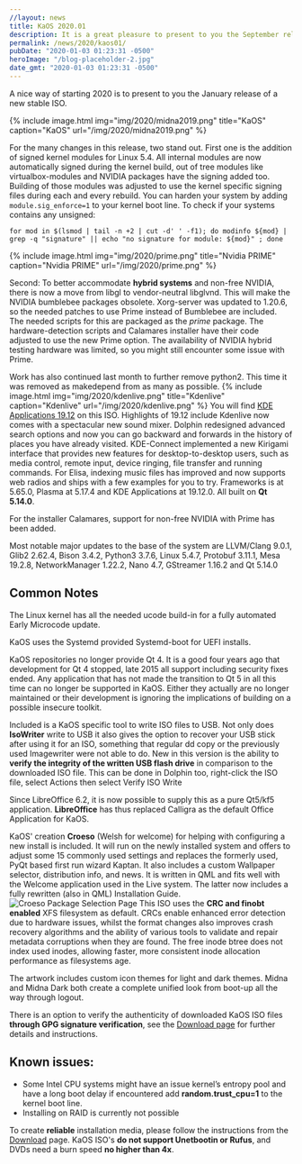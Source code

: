 ```yaml
---
//layout: news
title: KaOS 2020.01
description: It is a great pleasure to present to you the September release of a new stable ISO.
permalink: /news/2020/kaos01/
pubDate: "2020-01-03 01:23:31 -0500"
heroImage: "/blog-placeholder-2.jpg"
date_gmt: "2020-01-03 01:23:31 -0500"
---
```


A nice way of starting 2020 is to present to you the January release of a new stable ISO.

{% include image.html
            img="img/2020/midna2019.png"
            title="KaOS"
            caption="KaOS"
            url="/img/2020/midna2019.png" %}

For the many changes in this release, two stand out. First one is the addition of signed kernel modules for Linux 5.4. All internal modules are now automatically signed during the kernel build, out of tree modules like virtualbox-modules and NVIDIA packages have the signing added too. Building of those modules was adjusted to use the kernel specific signing files during each and every rebuild. You can harden your system by adding `module.sig_enforce=1` to your kernel boot line. To check if your systems contains any unsigned:

```
for mod in $(lsmod | tail -n +2 | cut -d' ' -f1); do modinfo ${mod} | grep -q "signature" || echo "no signature for module: ${mod}" ; done
```

{% include image.html
            img="img/2020/prime.png"
            title="Nvidia PRIME"
            caption="Nvidia PRIME"
            url="/img/2020/prime.png" %}

Second: To better accommodate **hybrid systems** and non-free NVIDIA, there is now a move from libgl to vendor-neutral libglvnd. This will make the NVIDIA bumblebee packages obsolete. Xorg-server was updated to 1.20.6, so the needed patches to use Prime instead
of Bumblebee are included. The needed scripts for this are packaged as the _prime_ package. The hardware-detection scripts and Calamares installer have their code adjusted to use the new Prime option. The availability of NVIDIA hybrid testing hardware was limited, so you might still encounter some issue with Prime.

Work has also continued last month to further remove python2. This time it was removed as makedepend from as many as possible.
{% include image.html
            img="img/2020/kdenlive.png"
            title="Kdenlive"
            caption="Kdenlive"
            url="/img/2020/kdenlive.png" %}
You will find [KDE Applications 19.12](https://kde.org/announcements/releases/2019-12-apps-update/) on this ISO. Highlights of 19.12 include Kdenlive now comes with a spectacular new sound mixer. Dolphin redesigned advanced search options and now you can go backward and forwards in the history of places you have already visited. KDE-Connect implemented a new Kirigami interface that provides new features for desktop-to-desktop users, such as media control, remote input, device ringing, file transfer and running commands. For Elisa, indexing music files has improved and now supports web radios and ships with a few examples for you to try. Frameworks is at 5.65.0, Plasma at 5.17.4 and KDE Applications at 19.12.0. All built on **Qt 5.14.0**.

For the installer Calamares, support for non-free NVIDIA with Prime has been added.

Most notable major updates to the base of the system are LLVM/Clang 9.0.1, Glib2 2.62.4, Bison 3.4.2, Python3 3.7.6, Linux 5.4.7, Protobuf 3.11.1, Mesa 19.2.8, NetworkManager 1.22.2, Nano 4.7, GStreamer 1.16.2 and Qt 5.14.0

## Common Notes

The Linux kernel has all the needed ucode build-in for a fully automated Early Microcode update.

KaOS uses the Systemd provided Systemd-boot for UEFI installs.

KaOS repositories no longer provide Qt 4. It is a good four years ago that development for Qt 4 stopped, late 2015 all support including security fixes ended. Any application that has not made the transition to Qt 5 in all this time can no longer be supported in KaOS. Either they actually are no longer maintained or their development is ignoring the implications of building on a possible insecure toolkit.

Included is a KaOS specific tool to write ISO files to USB. Not only does **IsoWriter** write to USB it also gives the option to recover your USB stick after using it for an ISO, something that regular dd copy or the previously used Imagewriter were not able to do. New in this version is the ability to **verify the integrity of the written USB flash drive** in comparison to the downloaded ISO file. This can be done in Dolphin too, right-click the ISO file, select Actions then select Verify ISO Write

Since LibreOffice 6.2, it is now possible to supply this as a pure Qt5/kf5 application. **LibreOffice** has thus replaced Calligra as the default Office Application for KaOS.

KaOS' creation **Croeso** (Welsh for welcome) for helping with configuring a new install is included. It will run on the newly installed system and offers to adjust some 15 commonly used settings and replaces the formerly used, PyQt based first run wizard Kaptan. It also includes a custom Wallpaper selector, distribution info, and news. It is written in QML and fits well with the Welcome application used in the Live system. The latter now includes a fully rewritten (also in QML) Installation Guide.
![](/2020/croeso_packages.png "Croeso Package Selection Page")
This ISO uses the **CRC and finobt enabled** XFS filesystem as default. CRCs enable enhanced error detection due to hardware issues, whilst the format changes also improves crash recovery algorithms and the ability of various tools to validate and repair metadata corruptions when they are found. The free inode btree does not index used inodes, allowing faster, more consistent inode allocation performance as filesystems age.

The artwork includes custom icon themes for light and dark themes. Midna and Midna Dark both create a complete unified look from boot-up all the way through logout.

There is an option to verify the authenticity of downloaded KaOS ISO files **through GPG signature verification**, see the [Download page](https://kaosx.us/pages/download/#authenticity-check) for further details and instructions.

## Known issues:

- Some Intel CPU systems might have an issue kernel’s entropy pool and have a long boot delay if encountered add **random.trust_cpu=1** to the kernel boot line.
- Installing on RAID is currently not possible

To create **reliable** installation media, please follow the instructions from the [Download](http://kaosx.us/download/) page. KaOS ISO's **do not support Unetbootin or Rufus**, and DVDs need a burn speed **no higher than 4x**.
